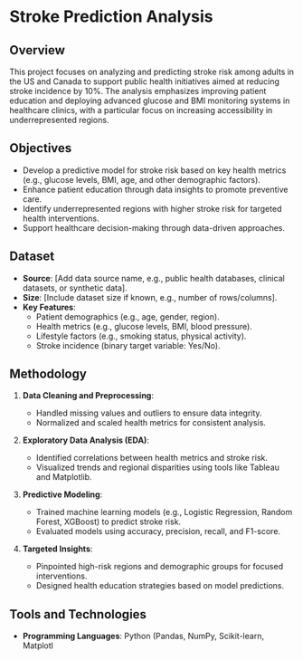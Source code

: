 # Stroke Prediction Analysis

## Overview
This project focuses on analyzing and predicting stroke risk among adults in the US and Canada to support public health initiatives aimed at reducing stroke incidence by 10%. The analysis emphasizes improving patient education and deploying advanced glucose and BMI monitoring systems in healthcare clinics, with a particular focus on increasing accessibility in underrepresented regions.

## Objectives
- Develop a predictive model for stroke risk based on key health metrics (e.g., glucose levels, BMI, age, and other demographic factors).
- Enhance patient education through data insights to promote preventive care.
- Identify underrepresented regions with higher stroke risk for targeted health interventions.
- Support healthcare decision-making through data-driven approaches.

## Dataset
- **Source**: [Add data source name, e.g., public health databases, clinical datasets, or synthetic data].
- **Size**: [Include dataset size if known, e.g., number of rows/columns].
- **Key Features**:
  - Patient demographics (e.g., age, gender, region).
  - Health metrics (e.g., glucose levels, BMI, blood pressure).
  - Lifestyle factors (e.g., smoking status, physical activity).
  - Stroke incidence (binary target variable: Yes/No).

## Methodology
1. **Data Cleaning and Preprocessing**:
   - Handled missing values and outliers to ensure data integrity.
   - Normalized and scaled health metrics for consistent analysis.
   
2. **Exploratory Data Analysis (EDA)**:
   - Identified correlations between health metrics and stroke risk.
   - Visualized trends and regional disparities using tools like Tableau and Matplotlib.
   
3. **Predictive Modeling**:
   - Trained machine learning models (e.g., Logistic Regression, Random Forest, XGBoost) to predict stroke risk.
   - Evaluated models using accuracy, precision, recall, and F1-score.
   
4. **Targeted Insights**:
   - Pinpointed high-risk regions and demographic groups for focused interventions.
   - Designed health education strategies based on model predictions.

## Tools and Technologies
- **Programming Languages**: Python (Pandas, NumPy, Scikit-learn, Matplotl
